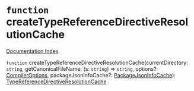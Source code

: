 # `function` createTypeReferenceDirectiveResolutionCache

[Documentation Index](../README.md)

`function` createTypeReferenceDirectiveResolutionCache(currentDirectory: `string`, getCanonicalFileName: (s: `string`) => `string`, options?: [CompilerOptions](../interface.CompilerOptions/README.md), packageJsonInfoCache?: [PackageJsonInfoCache](../interface.PackageJsonInfoCache/README.md)): [TypeReferenceDirectiveResolutionCache](../interface.TypeReferenceDirectiveResolutionCache/README.md)


